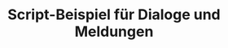 ---
layout: article
title: Script-Beispiel für Dialoge und Meldungen
description: 
  - Mit diesem Script-Beispiel können Sie unterschiedliche Dialoge und Meldungen erstellen und verwenden.
lang: de
weight: 50
isDraft: false
ref: Script_Dialogs_and_Messages
category:
  - Script
  - Scripting
image: Script_Dialogs_and_Messages_EN.png
download: Script_Dialogs_and_Messages_EN.pbmx
overview_description:
overview_benefits:
overview_data_sources:
---